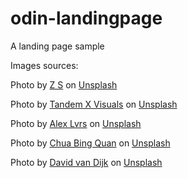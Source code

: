 # odin-landingpage

A landing page sample 


Images sources:

Photo by <a href="https://unsplash.com/@kovacsz1?utm_source=unsplash&utm_medium=referral&utm_content=creditCopyText">Z S</a> on <a href="https://unsplash.com/wallpapers/design/minimalist?utm_source=unsplash&utm_medium=referral&utm_content=creditCopyText">Unsplash</a>
  
Photo by <a href="https://unsplash.com/@tandemxvisuals?utm_source=unsplash&utm_medium=referral&utm_content=creditCopyText">Tandem X Visuals</a> on <a href="https://unsplash.com/s/photos/green-minimal?orientation=portrait&utm_source=unsplash&utm_medium=referral&utm_content=creditCopyText">Unsplash</a>

Photo by <a href="https://unsplash.com/@alexlvrs?utm_source=unsplash&utm_medium=referral&utm_content=creditCopyText">Alex Lvrs</a> on <a href="https://unsplash.com/s/photos/green-minimal?orientation=portrait&utm_source=unsplash&utm_medium=referral&utm_content=creditCopyText">Unsplash</a>
  
Photo by <a href="https://unsplash.com/@chuabingquan?utm_source=unsplash&utm_medium=referral&utm_content=creditCopyText">Chua Bing Quan</a> on <a href="https://unsplash.com/s/photos/green-minimal?orientation=portrait&utm_source=unsplash&utm_medium=referral&utm_content=creditCopyText">Unsplash</a>

Photo by <a href="https://unsplash.com/@dvandijk?utm_source=unsplash&utm_medium=referral&utm_content=creditCopyText">David van Dijk</a> on <a href="https://unsplash.com/s/photos/green-minimal?orientation=landscape&utm_source=unsplash&utm_medium=referral&utm_content=creditCopyText">Unsplash</a>
  